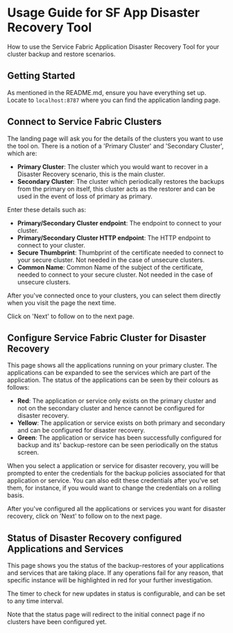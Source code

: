 
# Usage Guide for SF App Disaster Recovery Tool

How to use the Service Fabric Application Disaster Recovery Tool for your cluster backup and restore scenarios.

## Getting Started

As mentioned in the README.md, ensure you have everything set up. Locate to `localhost:8787` where you can find the application landing page.

## Connect to Service Fabric Clusters

The landing page will ask you for the details of the clusters you want to use the tool on. There is a notion of a 'Primary Cluster' and 'Secondary Cluster', which are:
 - **Primary Cluster**: The cluster which you would want to recover in a Disaster Recovery scenario, this is the main cluster.
 - **Secondary Cluster**: The cluster which periodically restores the backups from the primary on itself, this cluster acts as the restorer and can be used in the event of loss of primary as primary.

Enter these details such as:
 - **Primary/Secondary Cluster endpoint**: The endpoint to connect to your cluster.
 - **Primary/Secondary Cluster HTTP endpoint**: The HTTP endpoint to connect to your cluster.
 - **Secure Thumbprint**: Thumbprint of the certificate needed to connect to your secure cluster. Not needed in the case of unsecure clusters.
 - **Common Name**: Common Name of the subject of the certificate, needed to connect to your secure cluster. Not needed in the case of unsecure clusters.

After you've connected once to your clusters, you can select them directly when you visit the page the next time.

Click on 'Next' to follow on to the next page.

## Configure Service Fabric Cluster for Disaster Recovery

This page shows all the applications running on your primary cluster. The applications can be expanded to see the services which are part of the application. The status of the applications can be seen by their colours as follows:
 - **Red**: The application or service only exists on the primary cluster and not on the secondary cluster and hence cannot be configured for disaster recovery.
 - **Yellow**: The application or service exists on both primary and secondary and can be configured for disaster recovery.
 - **Green**: The application or service has been successfully configured for backup and its' backup-restore can be seen periodically on the status screen.

When you select a application or service for disaster recovery, you will be prompted to enter the credentials for the backup policies associated for that application or service. You can also edit these credentials after you've set them, for instance, if you would want to change the credentials on a rolling basis.

After you've configured all the applications or services you want for disaster recovery, click on 'Next' to follow on to the next page.

## Status of Disaster Recovery configured Applications and Services

This page shows you the status of the backup-restores of your applications and services that are taking place. If any operations fail for any reason, that specific instance will be highlighted in red for your further investigation.

The timer to check for new updates in status is configurable, and can be set to any time interval.

Note that the status page will redirect to the initial connect page if no clusters have been configured yet.